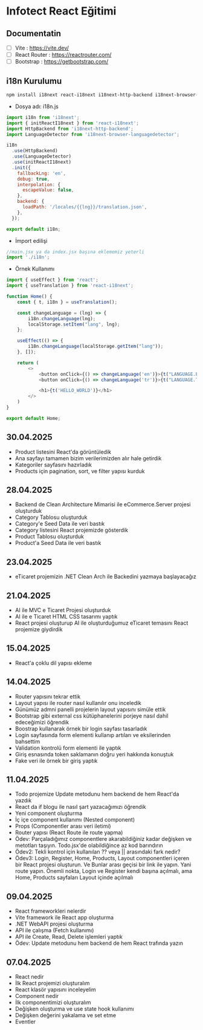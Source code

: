 # Infotect React Eğitimi

## Documentatin
- [ ] Vite : https://vite.dev/
- [ ] React Router : https://reactrouter.com/
- [ ] Bootstrap : https://getbootstrap.com/

## i18n Kurulumu
```bash
npm install i18next react-i18next i18next-http-backend i18next-browser-languagedetector
```

- Dosya adı: i18n.js
```js
import i18n from 'i18next';
import { initReactI18next } from 'react-i18next';
import HttpBackend from 'i18next-http-backend';
import LanguageDetector from 'i18next-browser-languagedetector';

i18n
  .use(HttpBackend)
  .use(LanguageDetector)
  .use(initReactI18next)
  .init({
    fallbackLng: 'en',
    debug: true,
    interpolation: {
      escapeValue: false,
    },
    backend: {
      loadPath: '/locales/{{lng}}/translation.json',
    },
  });

export default i18n;
```

- İmport edilişi
```js
//main.jsx ya da index.jsx başına eklememiz yeterli
import './i18n';
```

- Örnek Kullanımı
```js
import { useEffect } from 'react';
import { useTranslation } from 'react-i18next';

function Home() {
    const { t, i18n } = useTranslation();

    const changeLanguage = (lng) => {
        i18n.changeLanguage(lng);
        localStorage.setItem("lang", lng);
    };

    useEffect(() => {
        i18n.changeLanguage(localStorage.getItem("lang"));
    }, []);

    return (
        <>
            <button onClick={() => changeLanguage('en')}>{t("LANGUAGE.EN")}</button>
            <button onClick={() => changeLanguage('tr')}>{t("LANGUAGE.TR")}</button>

            <h1>{t('HELLO_WORLD')}</h1>
        </>
    )
}

export default Home;
```

## 30.04.2025
- Product listesini React'da görüntüledik
- Ana sayfayı tamamen bizim verilerimizden alır hale getirdik
- Kategoriler sayfasını hazırladık
- Products için pagination, sort, ve filter yapısı kurduk

## 28.04.2025
- Backend de Clean Architecture Mimarisi ile eCommerce.Server projesi oluşturduk
- Category Tablosu oluşturduk
- Category'e Seed Data ile veri bastık
- Category listesini React projemizde gösterdik
- Product Tablosu oluşturduk
- Product'a Seed Data ile veri bastık

## 23.04.2025
- eTicaret projemizin .NET Clean Arch ile Backedini yazmaya başlayacağız

## 21.04.2025
- AI ile MVC e Ticaret Projesi oluşturduk
- AI ile e Ticaret HTML CSS tasarımı yaptık
- React projesi oluşturup AI ile oluşturduğumuz eTicaret temasını React projemize giydirdik

## 15.04.2025
- React'a çoklu dil yapısı ekleme

## 14.04.2025
- Router yapısını tekrar ettik
- Layout yapısı ile router nasıl kullanılır onu inceledik
- Günümüz admni panelli projelerin layout yapısını simüle ettik
- Bootstrap gibi external css kütüphanelerini porjeye nasıl dahil edeceğimizi öğrendik
- Boostrap kullanarak örnek bir login sayfası tasarladık
- Login sayfasında form elementi kullanıp artıları ve eksilerinden bahsettim
- Validation kontrolü form elementi ile yaptık
- Giriş esnasında token saklamanın doğru yeri hakkında konuştuk
- Fake veri ile örnek bir giriş yaptık

## 11.04.2025
- Todo projemize Update metodunu hem backend de hem React'da yazdık
- React da if blogu ile nasıl şart yazacağımızı öğrendik
- Yeni component oluşturma
- İç içe component kullanımı (Nested component)
- Props (Componentler arası veri iletimi)
- Router yapısı (React Route ile route yapma)
- Ödev: Parçaladığımız componentlere akarabildiğiniz kadar değişken ve metotları taşıyın. Todo.jsx'de olabildiğince az kod barındırın
- Ödev2: Tekli kontrol için kullanılan ?? veya || arasındaki fark nedir?
- Ödev3: Login, Register, Home, Products, Layout componentleri içeren bir React projesi oluşturun. Ve Bunlar arası geçisi bir link ile yapın. Yani route yapın. Önemli nokta, Login ve Register kendi başına açılmalı, ama Home, Products sayfaları Layout içinde açılmalı

## 09.04.2025
- React frameworkleri nelerdir
- Vite framework ile React app oluşturma
- .NET WebAPI projesi oluşturma
- API ile çalışma (Fetch kullanımı)
- API ile Create, Read, Delete işlemleri yaptık
- Ödev: Update metodunu hem backend de hem React trafında yazın

## 07.04.2025
- React nedir
- İlk React projemizi oluşturalım
- React klasör yapısını inceleyelim
- Component nedir
- İlk componentimizi oluşturalım
- Değişken oluşturma ve use state hook kullanımı
- Değişken değerini yakalama ve set etme
- Eventler